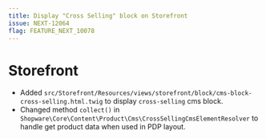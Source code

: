 ```yaml
---
title: Display "Cross Selling" block on Storefront
issue: NEXT-12064
flag: FEATURE_NEXT_10078
---
```

# Storefront
* Added `src/Storefront/Resources/views/storefront/block/cms-block-cross-selling.html.twig` to display `cross-selling` cms block.
* Changed method `collect()` in `Shopware\Core\Content\Product\Cms\CrossSellingCmsElementResolver` to handle get product data when used in PDP layout.

